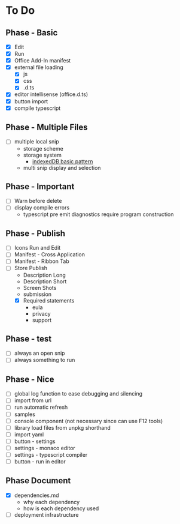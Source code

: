# To Do

## Phase - Basic

- [x] Edit
- [x] Run
- [x] Office Add-In manifest
- [X] external file loading
    - [X] js
    - [X] css
    - [X] .d.ts
- [X] editor intellisense (office.d.ts)
- [X] button import
- [X] compile typescript

## Phase - Multiple Files

- [ ] multiple local snip
    - storage scheme
    - storage system
        - [indexedDB basic pattern](https://developer.mozilla.org/en-US/docs/Web/API/IndexedDB_API/Using_IndexedDB#basic_pattern)
    - multi snip display and selection

## Phase - Important

- [ ] Warn before delete
- [ ] display compile errors
    - typescript pre emit diagnostics require program construction

## Phase - Publish

- [ ] Icons Run and Edit
- [ ] Manifest - Cross Application
- [ ] Manifest - Ribbon Tab
- [ ] Store Publish
    - Description Long
    - Description Short
    - Screen Shots
    - submission
    - [X] Required statements
        - eula
        - privacy
        - support

## Phase - test

- [ ] always an open snip
- [ ] always something to run

## Phase - Nice

- [ ] global log function to ease debugging and silencing
- [ ] import from url
- [ ] run automatic refresh
- [ ] samples
- [ ] console component (not necessary since can use F12 tools)
- [ ] library load files from unpkg shorthand
- [ ] import yaml
- [ ] button - settings
- [ ] settings - monaco editor
- [ ] settings - typescript compiler
- [ ] button - run in editor

## Phase Document

- [X] dependencies.md
    - why each dependency
    - how is each dependency used
- [ ] deployment infrastructure